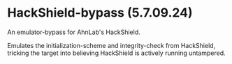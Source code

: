 # HackShield-bypass (5.7.09.24)
An emulator-bypass for AhnLab's HackShield.

Emulates the initialization-scheme and integrity-check from HackShield, tricking the target into believing HackShield is actively running untampered.

